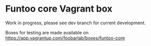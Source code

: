 # Funtoo core Vagrant box

Work in progress, please see dev branch for current development.

Boxes for testing are made available on https://app.vagrantup.com/foobarlab/boxes/funtoo-core
